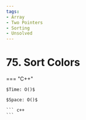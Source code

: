 ```yaml
---
tags:
- Array
- Two Pointers
- Sorting
- Unsolved
---
```



# 75. Sort Colors

=== "C++"

    $Time: O()$

    $Space: O()$

    ``` c++
    ```